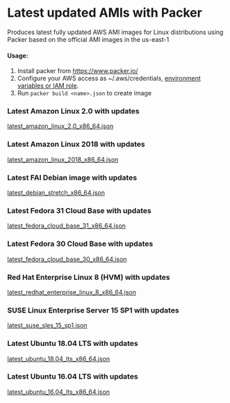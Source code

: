 # Latest updated AMIs with Packer

Produces latest fully updated AWS AMI images for Linux distributions using Packer based on the official AMI images in the us-east-1

#### Usage:
1. Install packer from https://www.packer.io/
2. Configure your AWS access as ~/.aws/credentials, [environment variables or IAM role](https://www.packer.io/docs/builders/amazon.html#authentication).
3. Run ```packer build <name>.json``` to create image

### Latest Amazon Linux 2.0 with updates
[latest_amazon_linux_2.0_x86_64.json](latest_amazon_linux_2.0_x86_64.json)
 
### Latest Amazon Linux 2018 with updates
[latest_amazon_linux_2018_x86_64.json](latest_amazon_linux_2018_x86_64.json)
 
### Latest FAI Debian image with updates
[latest_debian_stretch_x86_64.json](latest_debian_stretch_x86_64.json)

### Latest Fedora 31 Cloud Base with updates
[latest_fedora_cloud_base_31_x86_64.json](latest_fedora_cloud_base_31_x86_64.json)

### Latest Fedora 30 Cloud Base with updates
[latest_fedora_cloud_base_30_x86_64.json](latest_fedora_cloud_base_30_x86_64.json)

### Red Hat Enterprise Linux 8 (HVM) with updates
[latest_redhat_enterprise_linux_8_x86_64.json](latest_redhat_enterprise_linux_8_x86_64.json)

### SUSE Linux Enterprise Server 15 SP1 with updates
[latest_suse_sles_15_sp1.json](latest_suse_sles_15_sp1.json)

### Latest Ubuntu 18.04 LTS with updates
[latest_ubuntu_18.04_lts_x86_64.json](latest_ubuntu_18.04_lts_x86_64.json)

### Latest Ubuntu 16.04 LTS with updates
[latest_ubuntu_16.04_lts_x86_64.json](latest_ubuntu_16.04_lts_x86_64.json)
